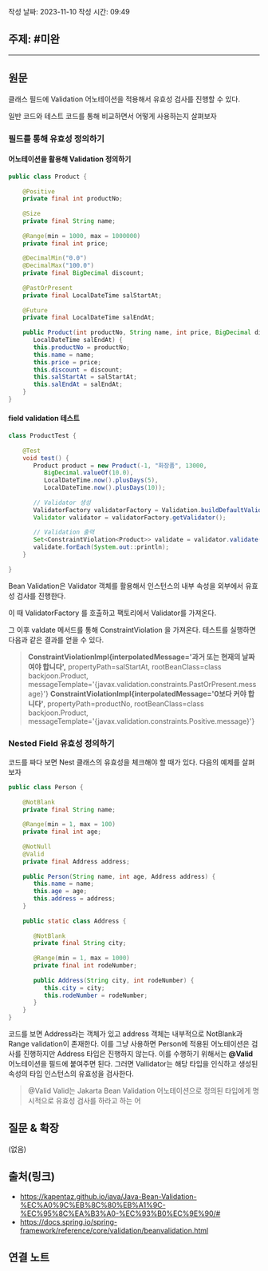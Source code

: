 작성 날짜: 2023-11-10
작성 시간: 09:49

## 주제: #미완

----
## 원문

클래스 필드에 Validation 어노테이션을 적용해서 유효성 검사를 진행할 수 있다.

일반 코드와 테스트 코드를 통해 비교하면서 어떻게 사용하는지 살펴보자

### 필드를 통해 유효성 정의하기

#### 어노테이션을 활용해 Validation 정의하기

```java
public class Product {  
  
    @Positive  
    private final int productNo;  
  
    @Size  
    private final String name;  
  
    @Range(min = 1000, max = 1000000)  
    private final int price;  
  
    @DecimalMin("0.0")  
    @DecimalMax("100.0")  
    private final BigDecimal discount;  
  
    @PastOrPresent  
    private final LocalDateTime salStartAt;  
  
    @Future  
    private final LocalDateTime salEndAt;  
  
    public Product(int productNo, String name, int price, BigDecimal discount, LocalDateTime salStartAt,  
       LocalDateTime salEndAt) {  
       this.productNo = productNo;  
       this.name = name;  
       this.price = price;  
       this.discount = discount;  
       this.salStartAt = salStartAt;  
       this.salEndAt = salEndAt;  
    }  
}
```

#### field validation 테스트

```java
class ProductTest {  
  
    @Test  
    void test() {  
       Product product = new Product(-1, "화장품", 13000,  
          BigDecimal.valueOf(10.0),  
          LocalDateTime.now().plusDays(5),  
          LocalDateTime.now().plusDays(10));  
  
       // Validator 생성  
       ValidatorFactory validatorFactory = Validation.buildDefaultValidatorFactory();  
       Validator validator = validatorFactory.getValidator();  
  
       // Validation 출력  
       Set<ConstraintViolation<Product>> validate = validator.validate(product);  
       validate.forEach(System.out::println);  
    }  
  
}
```


Bean Validation은 Validator 객체를 활용해서 인스턴스의 내부 속성을 외부에서 유효성 검사를 진행한다.

이 때 ValidatorFactory 를 호출하고 팩토리에서 Validator를 가져온다.

그 이후 valdate 메서드를 통해 ConstraintViolation 을 가져온다. 테스트를 실행하면 다음과 같은 결과를 얻을 수 있다.


> **ConstraintViolationImpl{interpolatedMessage='과거 또는 현재의 날짜여야 합니다',** propertyPath=salStartAt, rootBeanClass=class backjoon.Product, messageTemplate='{javax.validation.constraints.PastOrPresent.message}'}
> **ConstraintViolationImpl{interpolatedMessage='0보다 커야 합니다'**, propertyPath=productNo, rootBeanClass=class backjoon.Product, messageTemplate='{javax.validation.constraints.Positive.message}'}


### Nested Field 유효성 정의하기

코드를 짜다 보면 Nest 클래스의 유효성을 체크해야 할 때가 있다. 다음의 예제를 살펴보자

```java
public class Person {  
  
    @NotBlank  
    private final String name;  
  
    @Range(min = 1, max = 100)  
    private final int age;  
  
    @NotNull  
    @Valid    
    private final Address address;  
  
    public Person(String name, int age, Address address) {  
       this.name = name;  
       this.age = age;  
       this.address = address;  
    }  
  
    public static class Address {  
  
       @NotBlank  
       private final String city;  
  
       @Range(min = 1, max = 1000)  
       private final int rodeNumber;  
  
       public Address(String city, int rodeNumber) {  
          this.city = city;  
          this.rodeNumber = rodeNumber;  
       }  
    }  
}
```

코드를 보면 Address라는 객체가 있고 address 객체는 내부적으로 NotBlank과 Range validation이 존재한다. 이를 그냥 사용하면 Person에 적용된 어노테이션은 검사를 진행하지만 Address 타입은 진행하지 않는다. 이를 수행하기 위해서는 **@Valid** 어노테이션을 필드에 붙여주면 된다. 그러면 Vallidator는 해당 타입을 인식하고 생성된 속성의 타입 인스턴스의 유효성을 검사한다.

>@Valid
>Valid는 Jakarta Bean Validation 어노테이션으로 정의된 타입에게 명시적으로 유효성 검사를 하라고 하는 어
## 질문 & 확장

(없음)

## 출처(링크)
- https://kapentaz.github.io/java/Java-Bean-Validation-%EC%A0%9C%EB%8C%80%EB%A1%9C-%EC%95%8C%EA%B3%A0-%EC%93%B0%EC%9E%90/#
- https://docs.spring.io/spring-framework/reference/core/validation/beanvalidation.html

## 연결 노트










